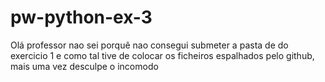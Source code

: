 # pw-python-ex-3
Olá professor nao sei porquê nao consegui submeter a pasta de do exercicio 1 e como tal tive de colocar os ficheiros espalhados pelo github, mais uma vez desculpe o incomodo
